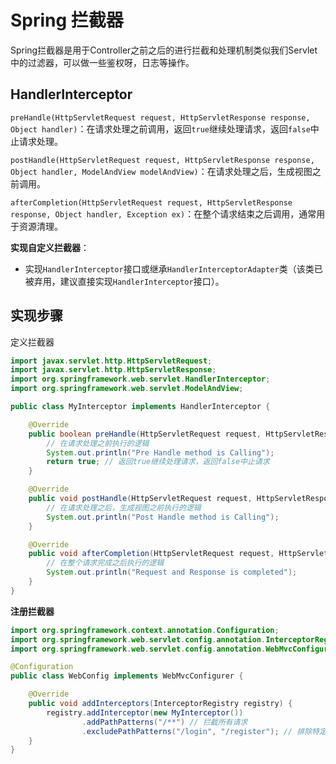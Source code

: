 # Spring 拦截器

Spring拦截器是用于Controller之前之后的进行拦截和处理机制类似我们Servlet中的过滤器，可以做一些鉴权呀，日志等操作。

## HandlerInterceptor

`preHandle(HttpServletRequest request, HttpServletResponse response, Object handler)`：在请求处理之前调用，返回`true`继续处理请求，返回`false`中止请求处理。

`postHandle(HttpServletRequest request, HttpServletResponse response, Object handler, ModelAndView modelAndView)`：在请求处理之后，生成视图之前调用。

`afterCompletion(HttpServletRequest request, HttpServletResponse response, Object handler, Exception ex)`：在整个请求结束之后调用，通常用于资源清理。

**实现自定义拦截器**：

- 实现`HandlerInterceptor`接口或继承`HandlerInterceptorAdapter`类（该类已被弃用，建议直接实现`HandlerInterceptor`接口）。

## 实现步骤

定义拦截器

~~~java
import javax.servlet.http.HttpServletRequest;
import javax.servlet.http.HttpServletResponse;
import org.springframework.web.servlet.HandlerInterceptor;
import org.springframework.web.servlet.ModelAndView;

public class MyInterceptor implements HandlerInterceptor {

    @Override
    public boolean preHandle(HttpServletRequest request, HttpServletResponse response, Object handler) throws Exception {
        // 在请求处理之前执行的逻辑
        System.out.println("Pre Handle method is Calling");
        return true; // 返回true继续处理请求，返回false中止请求
    }

    @Override
    public void postHandle(HttpServletRequest request, HttpServletResponse response, Object handler, ModelAndView modelAndView) throws Exception {
        // 在请求处理之后，生成视图之前执行的逻辑
        System.out.println("Post Handle method is Calling");
    }

    @Override
    public void afterCompletion(HttpServletRequest request, HttpServletResponse response, Object handler, Exception ex) throws Exception {
        // 在整个请求完成之后执行的逻辑
        System.out.println("Request and Response is completed");
    }
}
~~~

**注册拦截器**

~~~java
import org.springframework.context.annotation.Configuration;
import org.springframework.web.servlet.config.annotation.InterceptorRegistry;
import org.springframework.web.servlet.config.annotation.WebMvcConfigurer;

@Configuration
public class WebConfig implements WebMvcConfigurer {

    @Override
    public void addInterceptors(InterceptorRegistry registry) {
        registry.addInterceptor(new MyInterceptor())
                .addPathPatterns("/**") // 拦截所有请求
                .excludePathPatterns("/login", "/register"); // 排除特定请求
    }
}

~~~

